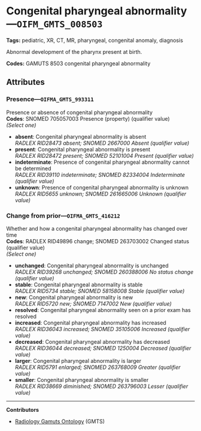# Congenital pharyngeal abnormality—`OIFM_GMTS_008503`

**Tags:** pediatric, XR, CT, MR, pharyngeal, congenital anomaly, diagnosis

Abnormal development of the pharynx present at birth.

**Codes:** GAMUTS 8503 congenital pharyngeal abnormality

## Attributes

### Presence—`OIFMA_GMTS_993311`

Presence or absence of congenital pharyngeal abnormality  
**Codes**: SNOMED 705057003 Presence (property) (qualifier value)  
*(Select one)*

- **absent**: Congenital pharyngeal abnormality is absent  
_RADLEX RID28473 absent; SNOMED 2667000 Absent (qualifier value)_
- **present**: Congenital pharyngeal abnormality is present  
_RADLEX RID28472 present; SNOMED 52101004 Present (qualifier value)_
- **indeterminate**: Presence of congenital pharyngeal abnormality cannot be determined  
_RADLEX RID39110 indeterminate; SNOMED 82334004 Indeterminate (qualifier value)_
- **unknown**: Presence of congenital pharyngeal abnormality is unknown  
_RADLEX RID5655 unknown; SNOMED 261665006 Unknown (qualifier value)_

### Change from prior—`OIFMA_GMTS_416212`

Whether and how a congenital pharyngeal abnormality has changed over time  
**Codes**: RADLEX RID49896 change; SNOMED 263703002 Changed status (qualifier value)  
*(Select one)*

- **unchanged**: Congenital pharyngeal abnormality is unchanged  
_RADLEX RID39268 unchanged; SNOMED 260388006 No status change (qualifier value)_
- **stable**: Congenital pharyngeal abnormality is stable  
_RADLEX RID5734 stable; SNOMED 58158008 Stable (qualifier value)_
- **new**: Congenital pharyngeal abnormality is new  
_RADLEX RID5720 new; SNOMED 7147002 New (qualifier value)_
- **resolved**: Congenital pharyngeal abnormality seen on a prior exam has resolved  
- **increased**: Congenital pharyngeal abnormality has increased  
_RADLEX RID36043 increased; SNOMED 35105006 Increased (qualifier value)_
- **decreased**: Congenital pharyngeal abnormality has decreased  
_RADLEX RID36044 decreased; SNOMED 1250004 Decreased (qualifier value)_
- **larger**: Congenital pharyngeal abnormality is larger  
_RADLEX RID5791 enlarged; SNOMED 263768009 Greater (qualifier value)_
- **smaller**: Congenital pharyngeal abnormality is smaller  
_RADLEX RID38669 diminished; SNOMED 263796003 Lesser (qualifier value)_

---

**Contributors**

- [Radiology Gamuts Ontology](https://gamuts.net/) (GMTS)
